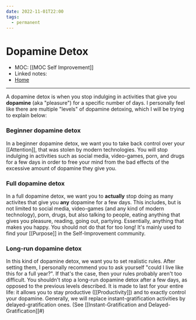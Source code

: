 ```yaml
---
date: 2022-11-01T22:00
tags:
  - permanent
---
```

# Dopamine Detox
- MOC: [[MOC Self Improvement]]
- Linked notes:
- [Home](https://misudashi.ga/)
----------
A dopamine detox is when you stop indulging in activities that give you **dopamine** (aka "pleasure") for a specific number of days. I personally feel like there are multiple "levels" of dopamine detoxing, which I will be trying to explain below:

### Beginner dopamine detox
In a beginner dopamine detox, we want you to take back control over your [[Attention]], that was stolen by modern technologies. You will stop indulging in activities such as social media, video-games, porn, and drugs for a few days in order to free your mind from the bad effects of the excessive amount of dopamine they give you.

### Full dopamine detox
In a full dopamine detox, we want you to **actually** stop doing as many activites that give you **any** dopamine for a few days. This includes, but is not limited to social media, video-games (and any kind of modern technology), porn, drugs, but also talking to people, eating anything that gives you pleasure, reading, going out, partying. Essentially, anything that makes you happy. You should not do that for too long! It's mainly used to find your [[Purpose]] in the Self-Improvement community.

### Long-run dopamine detox
In this kind of dopamine detox, we want you to set realistic rules. After setting them, I personally recommend you to ask yourself "could I live like this for a full year?". If that's the case, then your rules probably aren't too difficult. You shouldn't stop a long-run dopamine detox after a few days, as opposed to the previous levels described. It is made to last for your entire life: it allows you to stay productive ([[Productivity]]) and to exactly control your dopamine. Generally, we will replace instant-gratification activities by delayed-gratification ones. (See [[Instant-Gratification and Delayed-Gratification]]#)

